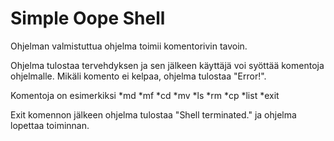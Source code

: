 # Simple Oope Shell

Ohjelman valmistuttua ohjelma toimii komentorivin tavoin.

Ohjelma tulostaa tervehdyksen ja sen jälkeen käyttäjä voi syöttää 
komentoja ohjelmalle. Mikäli komento ei kelpaa, ohjelma tulostaa "Error!".

Komentoja on esimerkiksi
*md
*mf
*cd
*mv
*ls
*rm
*cp
*list
*exit

Exit komennon jälkeen ohjelma tulostaa "Shell terminated." ja ohjelma lopettaa toiminnan.



